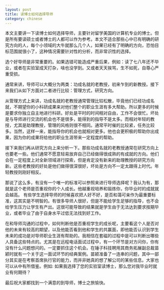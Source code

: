 ```yaml
---
layout: post
title: 读博士如何选择导师
category: chinese
---
```


本文主要讲一下读博士如何选择导师，主要针对留学美国的计算机专业的博士。但是所有要读硕士或者博士的人都可以作为参考。本文不适合那些心中已有明确的研究方向的人，每个小领域的大牛就那么几个人，如果已经有了明确的方向，恐怕目标范围就很小了，这种情况需要针对性的分析，而非常识性的选择。

选个好导师是非常重要的。如果选错可能造成严重后果，例如：读了七八年还不毕业，或者在实验室成天打杂，啥也没学到。又或者天天挨骂，生不如死，自尊心严重受损。

通常来讲，导师可以大概分为两类：功成名就的老教授，初来乍到的新教授。接下来我们从如下方面对二者进行比较：管理方式，研究方向。

从管理方式上来讲，功成名就的老教授通常管理比较松散，毕竟他们已经功成名就，不期望你的小科研成果来对他们整个的职业生涯有多大帮助。所以更多的时候是要求你独立自主地进行科研。好处是平时的时间相对自由，工作不会很忙。坏处是与导师进行交流的机会也不是很多，能得到的指导不是太多。而相对年轻的教授，尤其是助理教授，管理的风格则很不相同。通常平时催的比较紧，任务比较多。当然，这样一来，能指导你的机会也就相对更多。他也会更积极的帮助你出成果，因为你的成果将给他的职业生涯带来一定程度的帮助。

接下来我们再从研究方向上来分析一下。那些功成名就的老教授通常在研究方向上也要老一些。他们通常不愿意轻易放弃自己已经做得很成熟的有成就的方向。他们会在一定程度上对全新领域进行探索，但是肯定没有新来的助理教授的研究方向新。这些老教授的好处是他们做得很深很好，坏处是方向不一定太跟得上时代。年轻教授则刚好相反。

那说了这么多，有没有一个唯一的标准可以参照来进行导师选择呢？我认为有，那就是这个老师是否重视你的个人成长。他越重视培养和锻炼你，你毕业时的成就就会越高。
有些学生选择导师的时候喜欢把人好不好，是否和蔼可亲作为最重要标准，这其实是不明智的。有很多导师人很好，但是不能给学生足够的指导，也不会给学生压力让学生有产出。这很可能导致的结果就是学生由于无法达到要求按期毕业，或者毕业了由于自身水平过低无法找到好工作。

在和导师沟通的过程中，如何判断他是否重视学生的成长呢，主要看这个人是否对他的未来有较高的期望，以及他能否看到他和学生的共赢面，即他能否认识到学生未来的成功是对导师职业生涯有帮助的。我相信在套磁的过程中是可以判断出哪些人具备这些特点的。尤其是在远程电话面试过程中，有一个环节是对方问你，你有没有什么问题想问的。一定要抓住这个机会。在锤子科技聘用其商务拓展副总裁苗颖时就有一个关于这一面试环节的经典案例。苗颖准备了一连串的问题，其中一部分其实是在考察首席执行官的能力，而并非她真的想了解公司的某些信息。大家也可以从中有所借鉴。例如: 如果我选择了您的实验室读博士，那么您对我毕业时就业有何期待？

最后祝大家都找到一个满意的到导师，博士之旅愉快。

